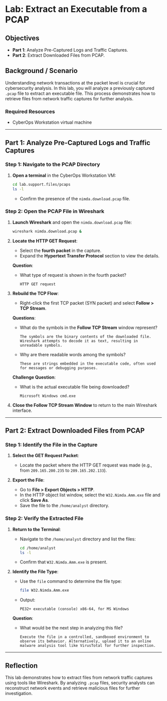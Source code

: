 # Lab: Extract an Executable from a PCAP

## Objectives
- **Part 1**: Analyze Pre-Captured Logs and Traffic Captures.
- **Part 2**: Extract Downloaded Files from PCAP.

## Background / Scenario
Understanding network transactions at the packet level is crucial for cybersecurity analysis. In this lab, you will analyze a previously captured `.pcap` file to extract an executable file. This process demonstrates how to retrieve files from network traffic captures for further analysis.

### Required Resources
- CyberOps Workstation virtual machine

---

## Part 1: Analyze Pre-Captured Logs and Traffic Captures

### Step 1: Navigate to the PCAP Directory
1. **Open a terminal** in the CyberOps Workstation VM:
   ```bash
   cd lab.support.files/pcaps
   ls -l
   ```
   - Confirm the presence of the `nimda.download.pcap` file.

### Step 2: Open the PCAP File in Wireshark
1. **Launch Wireshark** and open the `nimda.download.pcap` file:
   ```bash
   wireshark nimda.download.pcap &
   ```

2. **Locate the HTTP GET Request**:
   - Select the **fourth packet** in the capture.
   - Expand the **Hypertext Transfer Protocol** section to view the details.

   **Question**:
   - What type of request is shown in the fourth packet?
     ```plaintext
     HTTP GET request
     ```

3. **Rebuild the TCP Flow**:
   - Right-click the first TCP packet (SYN packet) and select **Follow > TCP Stream**.

   **Questions**:
   - What do the symbols in the **Follow TCP Stream** window represent?
     ```plaintext
     The symbols are the binary contents of the downloaded file. Wireshark attempts to decode it as text, resulting in unreadable symbols.
     ```
   - Why are there readable words among the symbols?
     ```plaintext
     These are strings embedded in the executable code, often used for messages or debugging purposes.
     ```

   **Challenge Question**:
   - What is the actual executable file being downloaded?
     ```plaintext
     Microsoft Windows cmd.exe
     ```

4. **Close the Follow TCP Stream Window** to return to the main Wireshark interface.

---

## Part 2: Extract Downloaded Files from PCAP

### Step 1: Identify the File in the Capture
1. **Select the GET Request Packet**:
   - Locate the packet where the HTTP GET request was made (e.g., from `209.165.200.235` to `209.165.202.133`).

2. **Export the File**:
   - Go to **File > Export Objects > HTTP**.
   - In the HTTP object list window, select the `W32.Nimda.Amm.exe` file and click **Save As**.
   - Save the file to the `/home/analyst` directory.

### Step 2: Verify the Extracted File
1. **Return to the Terminal**:
   - Navigate to the `/home/analyst` directory and list the files:
     ```bash
     cd /home/analyst
     ls -l
     ```
   - Confirm that `W32.Nimda.Amm.exe` is present.

2. **Identify the File Type**:
   - Use the `file` command to determine the file type:
     ```bash
     file W32.Nimda.Amm.exe
     ```
   - Output:
     ```plaintext
     PE32+ executable (console) x86-64, for MS Windows
     ```

   **Question**:
   - What would be the next step in analyzing this file?
     ```plaintext
     Execute the file in a controlled, sandboxed environment to observe its behavior. Alternatively, upload it to an online malware analysis tool like VirusTotal for further inspection.
     ```

---

## Reflection
This lab demonstrates how to extract files from network traffic captures using tools like Wireshark. By analyzing `.pcap` files, security analysts can reconstruct network events and retrieve malicious files for further investigation.

